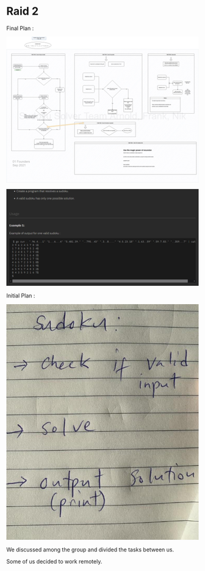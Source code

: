 # Raid 2

Final Plan :

![drawio(3).png](Images/drawio(3).jpg)

![Untitled](Images/Untitled.png)

Initial Plan :

![Untitled](Images/Untitled%201.jpg)

We discussed among the group and divided the tasks between us. 

Some of us decided to work remotely.
